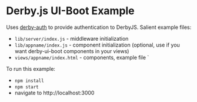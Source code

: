 # Derby.js UI-Boot Example

Uses [derby-auth](https://github.com/lefnire/derby-auth) to provide authentication to DerbyJS. Salient example files:
 * `lib/server/index.js` - middleware initialization
 * `lib/appname/index.js` - component initialization (optional, use if you want derby-ui-boot components in your views)
 * `views/appname/index.html` - components, example file `

To run this example:
 * `npm install`
 * `npm start`
 * navigate to http://localhost:3000